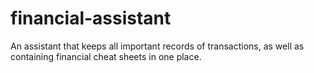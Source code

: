 # financial-assistant
An assistant that keeps all important records of transactions, as well as containing financial cheat sheets in one place.
